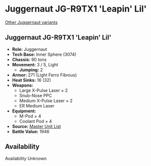 # Juggernaut JG-R9TX1 'Leapin' Lil'

[Other Juggernaut variants](../juggernaut.md)

## Juggernaut JG-R9TX1 'Leapin' Lil'
- **Role:** Juggernaut
- **Tech Base:** Inner Sphere (3074)
- **Chassis:** 90 tons
- **Movement:** 3 / 5, Light
  - **Jumping:** 2
- **Armor:** 271 (Light Ferro Fibrous)
- **Heat Sinks:** 16 (32)
- **Weapons:**
  - Large X-Pulse Laser × 2
  - Snub-Nose PPC
  - Medium X-Pulse Laser × 2
  - ER Medium Laser
- **Equipment:**
  - M-Pod × 4
  - Coolant Pod × 4
- **Source:** [Master Unit List](http://masterunitlist.info/Unit/Details/1716/juggernaut-jg-r9tx1-leapin-lil)
- **Battle Value:** 1946

## Availability

Availability Unknown

